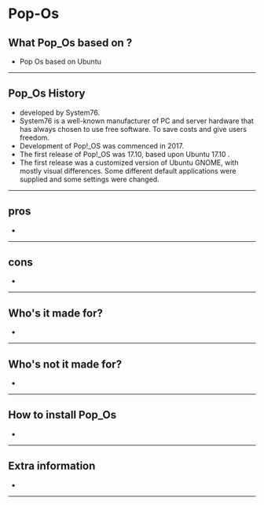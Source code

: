 # Pop-Os

## What Pop_Os based on ?

- Pop Os based on Ubuntu


---
## Pop_Os History

- developed by System76.
- System76 is a well-known manufacturer of PC and server hardware that has always chosen to use free software. To save costs and give users freedom.
-  Development of Pop!_OS was commenced in 2017.
- The first release of Pop!_OS was 17.10, based upon Ubuntu 17.10 .
-  The first release was a customized version of Ubuntu GNOME, with mostly visual differences. Some different default applications were supplied and some settings were changed.
---

## pros
-



---
## cons
-


---
## Who's it made for?
-


---
## Who's not it made for?
-

---
## How to install Pop_Os
-


---

## Extra information
-
 
---